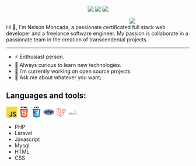 
<p width="100%" align="center">
    <a href="https://www.linkedin.com/in/cinnamon17/"><img width="30px%" 	
src="https://raw.githubusercontent.com/peterthehan/peterthehan/master/assets/linkedin.svg"><a/>	<a href ="https://twitter.com/JuniorMoncada7"><img width="30px%" src="https://raw.githubusercontent.com/peterthehan/peterthehan/master/assets/twitter.svg"></a>
<a href="https://www.instagram.com/juniormoncada7/"><img width="30px%" src="https://raw.githubusercontent.com/hussainweb/hussainweb/main/icons/instagram.png"></>
</p>

<img align="right" width="33%" src="https://github.com/abhisheknaiidu/abhisheknaiidu/blob/master/code.gif?raw=true">
<a>

</a>
<br>
Hi 👋, i'm Nelson Moncada, a passionate certificated full stack web developer and a freelance software engineer. My passion is collaborate in a passionate team in the creation of transcendental
projects.

------------

- ⚡ Enthusiast person.
- 🌱 Always curious to learn new technologies.
- 🔭 I’m currently working on open source projects
- 💬 Ask me about whatever you want;

## Languages and tools:

<p width="100%">
    <img width="30px%" src="https://raw.githubusercontent.com/github/explore/80688e429a7d4ef2fca1e82350fe8e3517d3494d/topics/javascript/javascript.png">
    <img width="30px" src="https://raw.githubusercontent.com/github/explore/80688e429a7d4ef2fca1e82350fe8e3517d3494d/topics/html/html.png">
	 <img width="30px" src="https://raw.githubusercontent.com/github/explore/80688e429a7d4ef2fca1e82350fe8e3517d3494d/topics/css/css.png">
	  <img width="30px" src="https://raw.githubusercontent.com/github/explore/56a826d05cf762b2b50ecbe7d492a839b04f3fbf/topics/php/php.png">
	  <img width="30px" src="https://raw.githubusercontent.com/github/explore/56a826d05cf762b2b50ecbe7d492a839b04f3fbf/topics/laravel/laravel.png">
	   <img width="30px" src="https://raw.githubusercontent.com/github/explore/80688e429a7d4ef2fca1e82350fe8e3517d3494d/topics/mysql/mysql.png">
</p>

- PHP
- Laravel
- Javascript
- Mysql
- HTML
- CSS
